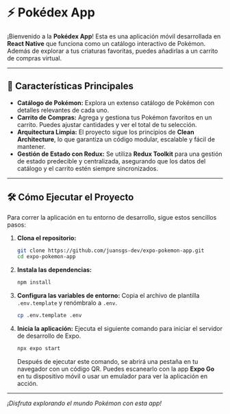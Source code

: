 # ⚡ Pokédex App

¡Bienvenido a la **Pokédex App**! Esta es una aplicación móvil desarrollada en **React Native** que funciona como un catálogo interactivo de Pokémon. Además de explorar a tus criaturas favoritas, puedes añadirlas a un carrito de compras virtual.

---

## 🚀 Características Principales

* **Catálogo de Pokémon:** Explora un extenso catálogo de Pokémon con detalles relevantes de cada uno.
* **Carrito de Compras:** Agrega y gestiona tus Pokémon favoritos en un carrito. Puedes ajustar cantidades y ver el total de tu selección.
* **Arquitectura Limpia:** El proyecto sigue los principios de **Clean Architecture**, lo que garantiza un código modular, escalable y fácil de mantener.
* **Gestión de Estado con Redux:** Se utiliza **Redux Toolkit** para una gestión de estado predecible y centralizada, asegurando que los datos del catálogo y el carrito estén siempre sincronizados.

---

## 🛠️ Cómo Ejecutar el Proyecto

Para correr la aplicación en tu entorno de desarrollo, sigue estos sencillos pasos:

1.  **Clona el repositorio:**

    ```bash
    git clone https://github.com/juansgs-dev/expo-pokemon-app.git
    cd expo-pokemon-app
    ```

2.  **Instala las dependencias:**

    ```bash
    npm install
    ```

3.  **Configura las variables de entorno:**
    Copia el archivo de plantilla `.env.template` y renómbralo a `.env`.

    ```bash
    cp .env.template .env
    ```

4.  **Inicia la aplicación:**
    Ejecuta el siguiente comando para iniciar el servidor de desarrollo de Expo.

    ```bash
    npx expo start
    ```

    Después de ejecutar este comando, se abrirá una pestaña en tu navegador con un código QR. Puedes escanearlo con la app **Expo Go** en tu dispositivo móvil o usar un emulador para ver la aplicación en acción.

---

_¡Disfruta explorando el mundo Pokémon con esta app!_